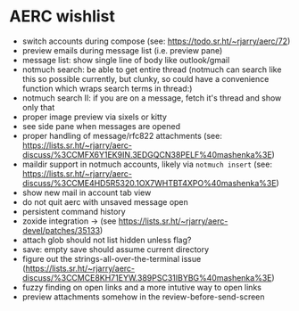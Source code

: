 # AERC wishlist

- switch accounts during compose (see: https://todo.sr.ht/~rjarry/aerc/72)
- preview emails during message list (i.e. preview pane)
- message list: show single line of body like outlook/gmail
- notmuch search: be able to get entire thread (notmuch can search like this so possible currently, but clunky, so could have a convenience function which wraps search terms in thread:)
- notmuch search II: if you are on a message, fetch it's thread and show only that
- proper image preview via sixels or kitty
- see side pane when messages are opened
- proper handling of message/rfc822 attachments (see: https://lists.sr.ht/~rjarry/aerc-discuss/%3CCMFX6Y1EK9IN.3EDGQCN38PELF%40mashenka%3E)
- maildir support in notmuch accounts, likely via `notmuch insert` (see: https://lists.sr.ht/~rjarry/aerc-discuss/%3CCME4HD5R5320.1OX7WHTBT4XPO%40mashenka%3E)
- show new mail in account tab view
- do not quit aerc with unsaved message open
- persistent command history
- zoxide integration -> (see https://lists.sr.ht/~rjarry/aerc-devel/patches/35133)
- attach glob should not list hidden unless flag?
- save: empty save should assume current directory
- figure out the strings-all-over-the-terminal issue (https://lists.sr.ht/~rjarry/aerc-discuss/%3CCMCE8KH71EYW.389PSC31IBYBG%40mashenka%3E)
- fuzzy finding on open links and a more intutive way to open links
- preview attachments somehow in the review-before-send-screen
